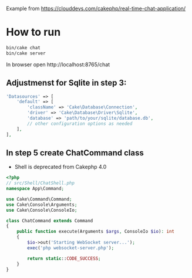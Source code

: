 Example from https://clouddevs.com/cakephp/real-time-chat-application/

# How to run

```bash
bin/cake chat
bin/cake server
```

In browser open http://localhost:8765/chat


## Adjustmenst for Sqlite in step 3:
```php
'Datasources' => [
    'default' => [
        'className' => 'Cake\Database\Connection',
        'driver' => 'Cake\Database\Driver\Sqlite',
        'database' => 'path/to/your/sqlite/database.db',
        // other configuration options as needed
    ],
],
```

## In step 5 create ChatCommand class
- Shell is deprecated from Cakephp 4.0

```php
<?php
// src/Shell/ChatShell.php
namespace App\Command;

use Cake\Command\Command;
use Cake\Console\Arguments;
use Cake\Console\ConsoleIo;

class ChatCommand extends Command
{
    public function execute(Arguments $args, ConsoleIo $io): int
    {
        $io->out('Starting WebSocket server...');
        exec('php websocket-server.php');

        return static::CODE_SUCCESS;
    }
}

```
